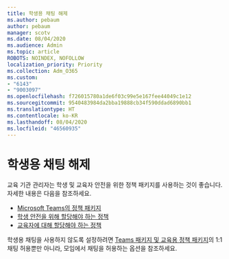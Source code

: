 ```yaml
---
title: 학생용 채팅 해제
ms.author: pebaum
author: pebaum
manager: scotv
ms.date: 08/04/2020
ms.audience: Admin
ms.topic: article
ROBOTS: NOINDEX, NOFOLLOW
localization_priority: Priority
ms.collection: Adm_O365
ms.custom:
- "6143"
- "9003097"
ms.openlocfilehash: f726015780a1de6f03c99e5e167fee44049c1e12
ms.sourcegitcommit: 9540483984da2bba19888cb34f590ddad6890bb1
ms.translationtype: HT
ms.contentlocale: ko-KR
ms.lasthandoff: 08/04/2020
ms.locfileid: "46560935"
---
```

# <a name="disable-chat-for-students"></a>학생용 채팅 해제

교육 기관 관리자는 학생 및 교육자 안전을 위한 정책 패키지를 사용하는 것이 좋습니다. 자세한 내용은 다음을 참조하세요.

- [Microsoft Teams의 정책 패키지](https://docs.microsoft.com/microsoftteams/policy-packages-edu#policy-packages-in-microsoft-teams)
- [학생 안전을 위해 할당해야 하는 정책](https://docs.microsoft.com/microsoftteams/policy-packages-edu#policies-that-should-be-assigned-for-student-safety)
- [교육자에 대해 할당해야 하는 정책](https://docs.microsoft.com/microsoftteams/policy-packages-edu#policies-that-should-be-assigned-for-educators) 

학생용 채팅을 사용하지 않도록 설정하려면 [Teams 패키지 및 교육용 정책 패키지](https://docs.microsoft.com/microsoftteams/policy-packages-edu)의 1:1 채팅 허용뿐만 아니라, 모임에서 채팅을 허용하는 옵션을 참조하세요. 